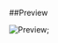 ##Preview

![Preview](https://github.com/LipzDev/Primeiro-Site-ReactJs/tree/main/src/Assets/Images/preview.png);
